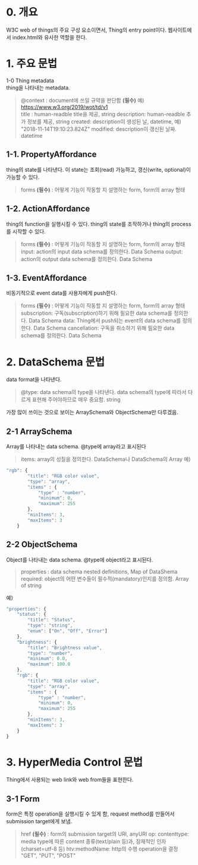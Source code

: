 # 0. 개요
W3C web of things의 주요 구성 요소이면서, Thing의 entry point이다. 웹사이트에서 index.html와 유사한 역할을 한다.



# 1. 주요 문법  
  1-0  Thing metadata  
  thing을 나타내는 metadata.  
  >@context : document에 쓰일 규약을 판단함 **(필수)** 예) https://www.w3.org/2019/wot/td/v1   
  title : human-readble title을 제공, string
  description: human-readble 추가 정보를 제공, string
  created: description이 생성된 날, datetime, 예) "2018-11-14T19:10:23.824Z"
  modified: description이 갱신된 날짜. datetime  
  
 ## 1-1. PropertyAffordance  
  thing의 state를 나타낸다. 이 state는 조회(read) 가능하고, 갱신(write, optional)이 가능할 수 있다.   
  >forms **(필수)** : 어떻게 기능이 작동할 지 설명하는 form, form의 array 형태 
   
 ##  1-2. ActionAffordance  
  thing의 function을 실행시킬 수 있다. thing의 state를 조작하거나 thing의 process를 시작할 수 있다. 
  >forms **(필수)** : 어떻게 기능이 작동할 지 설명하는 form, form의 array 형태 
  input: action의 input data schema를 정의한다. Data Schema
  output: action의 output data schema를 정의한다. Data Schema 
  
 ##  1-3. EventAffordance 
  비동기적으로 event data를 사용자에게 push한다.  
  >forms **(필수)** : 어떻게 기능이 작동할 지 설명하는 form, form의 array 형태 
  subscription: 구독(subscription)하기 위해 필요한 data schema를 정의한다. Data Schema 
  data: Thing에서 push되는 event의 data schema를 정의한다. Data Schema
  cancellation: 구독을 취소하기 위해 필요한 data schema를 정의한다. Data Schema
 

# 2. DataSchema 문법  
data format을 나타낸다.   
>@type: data schema의 type을 나타낸다. data schema의 type에 따라서 다르게 표현해 주어야하므로 매우 중요함. string    

가장 많이 쓰이는 것으로 보이는 ArraySchema와 ObjectSchema만 다루겠음.
 
 ## 2-1  ArraySchema
Array를 나타내는 data schema. @type에 array라고 표시된다
>items: array의 성질을 정의한다. DataSchema나 DataSchema의 Array
예)
~~~javascript
"rgb": {
        "title": "RGB color value",
        "type": "array",
        "items" : {
            "type" : "number",
            "minimum": 0,
            "maximum": 255
        },
        "minItems": 3,
        "maxItems": 3
    }
~~~

 ## 2-2 ObjectSchema  
Object를 나타내는 data schema. @type에 object라고 표시된다.
> properties : data schema nested definitions, Map of DataShema  
required: object의 어떤 변수들이 필수적(mandatory)인지를 정의함. Array of string

예)
~~~javascript
"properties": {
    "status": {
        "title": "Status",
        "type": "string",
        "enum": ["On", "Off", "Error"]
    },
    "brightness": {
        "title": "Brightness value",
        "type": "number",
        "minimum": 0.0,
        "maximum": 100.0
    },
    "rgb": {
        "title": "RGB color value",
        "type": "array",
        "items" : {
            "type" : "number",
            "minimum": 0,
            "maximum": 255
        },
        "minItems": 3,
        "maxItems": 3
    }
}
~~~


# 3. HyperMedia Control 문법
Thing에서 사용되는 web link와 web from들을 표현한다. 
## 3-1 Form 
form은 특정 operation을 실행시킬 수 있게 함, request method를 만들어서 submission target에게 보냄. 
>href **(필수)** : form의 submission target의 URI, anyURI
op: 
contenttype: media type에 따른 content 종류(text/plain 등)과, 잠재적인 인자(charset=utf-8 등)
htv:methodName: http의 수행 operation을 결정 "GET", "PUT", "POST"




